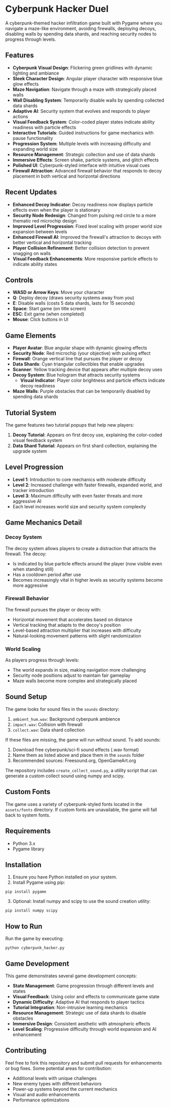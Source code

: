 # Cyberpunk Hacker Duel

A cyberpunk-themed hacker infiltration game built with Pygame where you navigate a maze-like environment, avoiding firewalls, deploying decoys, disabling walls by spending data shards, and reaching security nodes to progress through levels.

## Features

- **Cyberpunk Visual Design**: Flickering green gridlines with dynamic lighting and ambiance
- **Sleek Character Design**: Angular player character with responsive blue glow effects
- **Maze Navigation**: Navigate through a maze with strategically placed walls
- **Wall Disabling System**: Temporarily disable walls by spending collected data shards
- **Adaptive AI**: Security system that evolves and responds to player actions
- **Visual Feedback System**: Color-coded player states indicate ability readiness with particle effects
- **Interactive Tutorials**: Guided instructions for game mechanics with pause functionality
- **Progression System**: Multiple levels with increasing difficulty and expanding world size
- **Resource Management**: Strategic collection and use of data shards
- **Immersive Effects**: Screen shake, particle systems, and glitch effects
- **Polished UI**: Cyberpunk-styled interface with intuitive visual cues
- **Firewall Attraction**: Advanced firewall behavior that responds to decoy placement in both vertical and horizontal directions

## Recent Updates

- **Enhanced Decoy Indicator**: Decoy readiness now displays particle effects even when the player is stationary
- **Security Node Redesign**: Changed from pulsing red circle to a more thematic red microchip design
- **Improved Level Progression**: Fixed level scaling with proper world size expansion between levels
- **Enhanced Firewall AI**: Improved the firewall's attraction to decoys with better vertical and horizontal tracking
- **Player Collision Refinement**: Better collision detection to prevent snagging on walls
- **Visual Feedback Enhancements**: More responsive particle effects to indicate ability states

## Controls

- **WASD or Arrow Keys**: Move your character
- **Q**: Deploy decoy (draws security systems away from you)
- **E**: Disable walls (costs 5 data shards, lasts for 15 seconds)
- **Space**: Start game (on title screen)
- **ESC**: Exit game (when completed)
- **Mouse**: Click buttons in UI

## Game Elements

- **Player Avatar**: Blue angular shape with dynamic glowing effects
- **Security Node**: Red microchip (your objective) with pulsing effect
- **Firewall**: Orange vertical line that pursues the player or decoy
- **Data Shards**: Cyan triangular collectibles that enable upgrades
- **Scanner**: Yellow tracking device that appears after multiple decoy uses
- **Decoy System**: Blue hologram that attracts security systems
  - **Visual Indicator**: Player color brightness and particle effects indicate decoy readiness
- **Maze Walls**: Purple obstacles that can be temporarily disabled by spending data shards

## Tutorial System

The game features two tutorial popups that help new players:

1. **Decoy Tutorial**: Appears on first decoy use, explaining the color-coded visual feedback system
2. **Data Shard Tutorial**: Appears on first shard collection, explaining the upgrade system

## Level Progression

- **Level 1**: Introduction to core mechanics with moderate difficulty
- **Level 2**: Increased challenge with faster firewalls, expanded world, and tracker introduction
- **Level 3**: Maximum difficulty with even faster threats and more aggressive AI
- Each level increases world size and security system complexity

## Game Mechanics Detail

### Decoy System
The decoy system allows players to create a distraction that attracts the firewall. The decoy:
- Is indicated by blue particle effects around the player (now visible even when standing still)
- Has a cooldown period after use
- Becomes increasingly vital in higher levels as security systems become more aggressive

### Firewall Behavior
The firewall pursues the player or decoy with:
- Horizontal movement that accelerates based on distance
- Vertical tracking that adapts to the decoy's position
- Level-based attraction multiplier that increases with difficulty
- Natural-looking movement patterns with slight randomization

### World Scaling
As players progress through levels:
- The world expands in size, making navigation more challenging
- Security node positions adjust to maintain fair gameplay
- Maze walls become more complex and strategically placed

## Sound Setup

The game looks for sound files in the `sounds` directory:

1. `ambient_hum.wav`: Background cyberpunk ambience
2. `impact.wav`: Collision with firewall
3. `collect.wav`: Data shard collection

If these files are missing, the game will run without sound. To add sounds:

1. Download free cyberpunk/sci-fi sound effects (.wav format)
2. Name them as listed above and place them in the `sounds` folder
3. Recommended sources: Freesound.org, OpenGameArt.org

The repository includes `create_collect_sound.py`, a utility script that can generate a custom collect sound using numpy and scipy.

## Custom Fonts

The game uses a variety of cyberpunk-styled fonts located in the `assets/fonts` directory. If custom fonts are unavailable, the game will fall back to system fonts.

## Requirements

- Python 3.x
- Pygame library

## Installation

1. Ensure you have Python installed on your system.
2. Install Pygame using pip:

```
pip install pygame
```

3. Optional: Install numpy and scipy to use the sound creation utility:

```
pip install numpy scipy
```

## How to Run

Run the game by executing:

```
python cyberpunk_hacker.py
```

## Game Development

This game demonstrates several game development concepts:

- **State Management**: Game progression through different levels and states
- **Visual Feedback**: Using color and effects to communicate game state
- **Dynamic Difficulty**: Adaptive AI that responds to player tactics
- **Tutorial Integration**: Non-intrusive learning mechanics
- **Resource Management**: Strategic use of data shards to disable obstacles
- **Immersive Design**: Consistent aesthetic with atmospheric effects 
- **Level Scaling**: Progressive difficulty through world expansion and AI enhancement

## Contributing

Feel free to fork this repository and submit pull requests for enhancements or bug fixes. Some potential areas for contribution:

- Additional levels with unique challenges
- New enemy types with different behaviors
- Power-up systems beyond the current mechanics
- Visual and audio enhancements
- Performance optimizations 